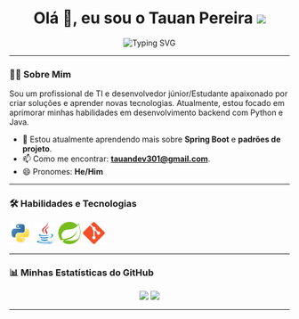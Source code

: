 
<h1 align="center">
  Olá 👋, eu sou o Tauan Pereira
  <img src="https://media.giphy.com/media/hvRJCLFzcasrR4ia7z/giphy.gif" width="30px"/>
</h1>

<div align="center">
  <img src="https://readme-typing-svg.herokuapp.com?font=Fira+Code&size=24&pause=1000&color=339AF0&width=435&lines=Auxiliar+de+TI;Desenvolvedor+aprendiz;Estudante+de+Python+%26+Java" alt="Typing SVG" />
</div>

---

### 👨‍💻 Sobre Mim

<p>
  Sou um profissional de TI e desenvolvedor júnior/Estudante apaixonado por criar soluções e aprender novas tecnologias. Atualmente, estou focado em aprimorar minhas habilidades em desenvolvimento backend com Python e Java.
</p>

- 🌱 Estou atualmente aprendendo mais sobre **Spring Boot** e **padrões de projeto**.
- 📫 Como me encontrar: **tauandev301@gmail.com**.
- 😄 Pronomes: **He/Him**

---

### 🛠️ Habilidades e Tecnologias

<p align="left">
  <a href="https://www.python.org" target="_blank" rel="noreferrer"><img src="https://raw.githubusercontent.com/devicons/devicon/master/icons/python/python-original.svg" alt="python" width="40" height="40"/></a>
  <a href="https://www.java.com" target="_blank" rel="noreferrer"><img src="https://raw.githubusercontent.com/devicons/devicon/master/icons/java/java-original.svg" alt="java" width="40" height="40"/></a>
  <a href="https://www.spring.io/" target="_blank" rel="noreferrer"><img src="https://raw.githubusercontent.com/devicons/devicon/master/icons/spring/spring-original.svg" alt="spring" width="40" height="40"/></a>
  <a href="https://git-scm.com/" target="_blank" rel="noreferrer"><img src="https://raw.githubusercontent.com/devicons/devicon/master/icons/git/git-original.svg" alt="git" width="40" height="40"/></a>
</p>

---

### 📊 Minhas Estatísticas do GitHub

<div align="center">
  <img height="180em" src="https://github-readme-stats.vercel.app/api?username=oTauan&show_icons=true&theme=dracula&include_all_commits=true&count_private=true"/>
  <img height="180em" src="https://github-readme-stats.vercel.app/api/top-langs/?username=oTauan&layout=compact&langs_count=7&theme=dracula"/>
</div>

---
